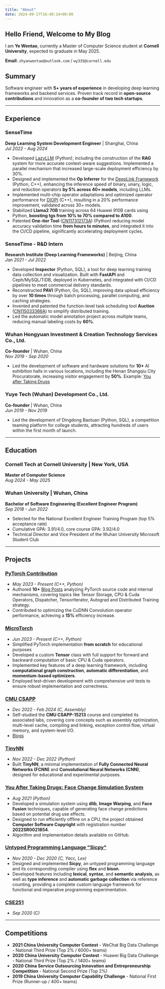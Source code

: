 ```yaml
---
title: "About"
date: 2024-09-17T16:49:14+08:00
---
```


## Hello Friend, Welcome to My Blog

I am **Ye Wentao**, currently a Master of Computer Science student at **Cornell University**, expected to graduate in May 2025.

**Email**: `zhyanwentao@outlook.com` / `wy335@cornell.edu`

## Summary

Software engineer with **5+ years of experience** in developing deep learning frameworks and backend services. Proven track record in **open-source contributions** and innovation as a **co-founder of two tech startups**.

---

## Experience

### **SenseTime**

**Deep Learning System Development Engineer** | Shanghai, China  
*Jul 2022 - Aug 2024*

- Developed [LazyLLM](https://github.com/LazyAGI/LazyLLM) (Python), including the construction of the **RAG** system for more accurate context-aware suggestions. Implemented a parallel mechanism that increased large-scale deployment efficiency by 30%.
- Designed and implemented the **Op Inferrer** for the [DeepLink Framework](https://github.com/DeepLink-org/deeplink.framework) (Python, C++), enhancing the inference speed of binary, unary, logic, and reduction operators **by 5% across 40+ models**, including LLMs.
- Implemented multi-chip operator adaptations and optimized operator performance for [DIOPI](https://github.com/DeepLink-org/DIOPI) (C++), resulting in a 20% performance improvement, validated across 30+ models.
- Stabilized **Llama2 70B** training across 64 Huawei 910B cards using Python, **boosting tgs from 10% to 70% compared to A100**.
- Patented **One-iter Tool** ([CN117312173A](https://patents.google.com/patent/CN117312173A/en?oq=CN117312173A)) (Python) reducing model accuracy validation time **from hours to minutes**, and integrated it into the CI/CD pipeline, significantly accelerating deployment cycles.

### **SenseTime - R&D Intern**

**Research Institute (Deep Learning Frameworks)** | Beijing, China  
*Jan 2021 - Jul 2022*

- Developed **Inspector** (Python, SQL), a tool for deep learning training data collection and visualization. Built with **FastAPI** and Ceph/MySQL/TiDB, deployed in Kubernetes, and integrated with CI/CD pipelines to meet commercial delivery standards.
- Reconstructed **PAVI** (Python, Go, SQL), improving data upload efficiency by over **10 times** through batch processing, parallel computing, and caching strategies.
- Invented and patented the function-level task scheduling tool **Auction** ([CN115033366A](https://patents.google.com/patent/CN115033366A/en)) to simplify distributed training.
- Led the automatic model annotation project across multiple teams, reducing manual labeling costs by **60%**.

### **Wuhan Hongyuan Investment & Creation Technology Services Co., Ltd.**

**Co-founder** | Wuhan, China  
*Nov 2019 - Sep 2020*

- Led the development of software and hardware solutions for **10+** AI exhibition halls in various locations, including the Henan Shangqiu City Procuratorate, increasing visitor engagement by **50%**. Example: [You after Taking Drugs](https://github.com/yewentao256/You-after-taking-drugs)

### **Yuye Tech (Wuhan) Development Co., Ltd.**

**Co-founder** | Wuhan, China  
*Jun 2019 - Nov 2019*

- Led the development of Dingdong Baotuan (Python, SQL), a competition teaming platform for college students, attracting hundreds of users within the first month of launch.

---

## Education

### **Cornell Tech at Cornell University** | New York, USA

**Master of Computer Science**  
*Aug 2024 - May 2025*

### **Wuhan University** | Wuhan, China

**Bachelor of Software Engineering (Excellent Engineer Program)**  
*Sep 2018 - Jun 2022*

- Selected for the National Excellent Engineer Training Program (top 5% acceptance rate)
- Cumulative GPA: 3.91/4.0, core course GPA: 3.92/4.0
- Technical Director and Vice President of the Wuhan University Microsoft Student Club

---

## Projects

### **[PyTorch Contribution](https://github.com/pytorch/pytorch/issues?q=author%3Ayewentao256)**

- *May 2023 - Present (C++, Python)*
- Authored **10+** [Blog Posts](https://wentao.site/categories/pytorch/) analyzing PyTorch source code and internal mechanisms, covering topics like Tensor Storage, CPU & Cuda Operators, Dispatcher, TensorIterator, Autograd and Distributed Training strategy.
- Contributed to optimizing the CuDNN Convolution operator performance, achieving a **15%** efficiency increase.

### **[MicroTorch](https://github.com/yewentao256/MicroTorch)**

- *Jun 2023 - Present (C++, Python)*
- Simplified PyTorch implementation **from scratch** for educational purposes
- Developed a custom **Tensor** class with full support for forward and backward computation of basic CPU & Cuda operators.
- Implemented key features of a deep learning framework, including **computational graph construction**, **automatic differentiation**, and **momentum-based optimizers**.
- Employed test-driven development with comprehensive unit tests to ensure robust implementation and correctness.

### **[CMU CSAPP](https://github.com/yewentao256/CSAPP_15213)**

- *Dec 2022 - Feb 2024 (C, Assembly)*
- Self-studied the **CMU CSAPP-15213** course and completed its associated labs, covering core concepts such as assembly optimization, multi-level cache, compiling and linking, exception control flow, virtual memory, and system-level I/O.
- [Blogs](https://wentao.site/categories/csapp/)

### **[TinyNN](https://github.com/yewentao256/TinyNN)**

- *Nov 2022 - Dec 2022 (Python)*
- Built **TinyNN**, a minimal implementation of **Fully Connected Neural Networks (FCNN)** and **Convolutional Neural Networks (CNN)**, designed for educational and experimental purposes.

### **[You After Taking Drugs: Face Change Simulation System](https://github.com/yewentao256/You-after-taking-drugs)**

- *Aug 2021 (Python)*
- Developed a simulation system using **dlib**, **Image Warping**, and **Face Fusion** techniques, capable of generating face change predictions based on potential drug use effects.
- Designed to run efficiently offline on a CPU, the project obtained **Computer Software Copyright** with registration number **2022SR0021854**.
- Algorithm and implementation details available on GitHub.

### **[Untyped Programming Language "Sicpy"](https://github.com/yewentao256/SCP-sicpy)**

- *Nov 2020 - Dec 2020 (C, Yacc, Lex)*
- Designed and implemented **Sicpy**, an untyped programming language and its corresponding compiler using **flex** and **bison**.
- Developed features including **lexical**, **syntax**, and **semantic analysis**, as well as **type inference** and **automatic garbage collection** via reference counting, providing a complete custom language framework for functional and imperative programming experimentation.

### **[CSE251](https://github.com/yewentao256/CSE251)**

- *Sep 2020 (C)*

---

## Competitions

- **2021 China University Computer Contest** - WeChat Big Data Challenge - National Third Prize (Top 2% / 6000+ teams)
- **2020 China University Computer Contest** - Huawei Big Data Challenge - National Third Prize (Top 2% / 1400+ teams)
- **2020 China Service Outsourcing Innovation and Entrepreneurship Competition** - National Second Prize (Top 2%)
- **2019 China University Computer Capability Challenge** - National First Prize (Runner-up / 400+ teams)
